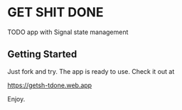 # GET SHIT DONE

TODO app with Signal state management

## Getting Started

Just fork and try. The app is ready to use. Check it out at 

https://getsh-tdone.web.app

Enjoy.
